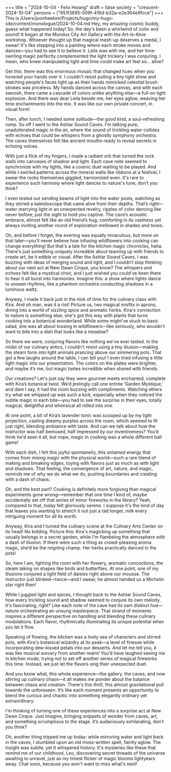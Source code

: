 +++
title = "2024-10-04 - Felix Hwang"
draft = false
society = "crescent-2024-10-04"
persons = ["651f3695-509f-416d-b32a-e2e364e9fcce"]
+++
This is /Users/joonheekim/Projects/hugo/my-hugo-site/content/monologue/2024-10-04.md
Hey, my amazing cosmic buddy, guess what happened today!
So, the day's been a whirlwind of color and sound! It began at the Mundus City Art Gallery with the Art-Is-Alive workshop. Whoever thought up that magical mash-up deserves a medal, I swear! It's like stepping into a painting where each stroke moves and dances—you had to see it to believe it. Leila was with me, and her time-swirling magic perfectly complemented the light trickery I was conjuring. I mean, who knew manipulating light and time could make art feel so... alive?

Get this: there was this enormous mosaic that changed hues when you hovered your hands over it. I couldn't resist pulling a tiny light show and watching people's faces light up as their hands mimicked celestial brush strokes was priceless. My hands danced across the canvas, and with each swoosh, there came a cascade of colors unlike anything else—a full-on light explosion. And there was dear Leila beside me, her eyes aglow, weaving her time enchantments into the mix. It was like our own private concert, in visual form!

Then, after lunch, I needed some solitude—the good kind, a soul-refreshing romp. So off I went to the Ashlar Sound Caves. I'm talking pure, unadulterated magic in the air, where the sound of trickling water collides with echoes that could be whispers from a ghostly symphony orchestra. The caves themselves felt like ancient mouths ready to reveal secrets in echoing voices.

With just a flick of my fingers, I made a radiant orb that turned the rock walls into canvases of shadow and light. Each cave note seemed to synchronize with my lights, like a cosmic duet waiting to be played. And while I swirled patterns across the mineral walls like ribbons at a festival, I swear the rocks themselves giggled, harmonized even. It's rare to experience such harmony where light dances to nature's tune, don’t you think?

I even tested out sending beams of light into the water pools, watching as they stirred a kaleidoscope that came alive from their depths. That’s right—water marrying light in an unexpected revelry, ripples of color dancing like never before; just the sight to hold you captive. The cave’s acoustic embrace, almost felt like an old friend’s hug, comforting in its vastness yet always inviting another round of exploration mellowed in shades and tones.

Oh, and before I forget, the evening was equally miraculous, but more on that later—you’ll never believe how infusing wildflowers into cooking can change everything! But that's a tale for the kitchen magic chronicles, haha. There's just something uniquely incredible about teaming up with friends to create art, be it edible or visual.
After the Ashlar Sound Caves, I was buzzing with ideas of merging sound and light, and I couldn’t stop thinking about our next act at New Dawn Cirque, you know? The whispers and echoes felt like a mystical choir, and I just wished you could’ve been there to hear it all burst into harmonies. Imagine this: a show where lights dance to unseen rhythms, like a phantom orchestra conducting shadows in a luminous waltz.

Anyway, I made it back just in the nick of time for the culinary class with Kira. And oh man, was it a riot! Picture us, two magical misfits in aprons, diving into a world of sizzling spice and aromatic herbs. Kira's connection to nature is something else; she's got this way with plants that turns cooking into a botanical wonderland. While some might've stuck to basic salad, she was all about tossing in wildflowers—like seriously, who wouldn't want to bite into a dish that looks like a meadow?

So there we were, conjuring flavors like nothing we've ever tasted. In the midst of our culinary antics, I couldn't resist using a tiny illusion—making the steam form into light animals prancing above our simmering pots. That got a few laughs around the table, I can tell you! I even tried infusing a little light magic into our presentation. The colors on the plates were brighter, and maybe it’s me, but magic tastes incredible when shared with friends.

Our creations? Let's just say they were gourmet meets enchanted, complete with Kira’s botanical twist. We’d jestingly call one entrée ‘Garden Mystique,’ and dare I say, it had the room buzzing with compliments. Watching others try what we whipped up was such a kick, especially when they noticed the subtle magic in each bite—you had to see the surprise in their eyes, totally magical, delightful and whimsical all rolled into one.

At one point, a bit of Kira’s lavender tonic was scooped up by my light projection, casting dreamy purples across the room, which seemed to fit just right, blending ambiance with taste. And can we talk about how the instructor was half bemused, half impressed by our inventiveness? You’d think he'd seen it all, but nope, magic in cooking was a whole different ball game!

With each dish, I felt this joyful spontaneity, this untamed energy that comes from mixing magic with the physical world—such a rare blend of making and breaking edges, toying with flavors just as much as with light and shadows. That feeling, the convergence of art, nature, and magic, reminds me of why we do what we do, pushing boundaries and creating with a dash of chaos.

Oh, and the best part? Cooking is definitely more forgiving than magical experiments gone wrong—remember that one time I kind of, maybe accidentally set off that series of minor fireworks in the library? Yeah, compared to that, today felt gloriously serene. I suppose it's the kind of day that leaves you wanting to stretch it out just a tad longer, milk every intriguing moment for all its worth.


Anyway, Kira and I turned the culinary scene at the Culinary Arts Center on its head! No kidding. Picture this: Kira's magicking up something that usually belongs in a secret garden, while I'm flambéing the atmosphere with a dash of illusion. If there were such a thing as crowd-pleasing aroma magic, she’d be the reigning champ. Her herbs practically danced in the pots!

So, here I am, lighting the room with her flowery, aromatic concoctions, the steam taking on shapes like birds and butterflies. At one point, one of my illusions conjured a light field of daisies right above our mousse. The instructor just blinked—twice—and I swear, he almost handed us a Michelin star right then! 

While I juggled light and spices, I thought back to the Ashlar Sound Caves, how every trickling sound and shadow seemed to conjure its own melody. It's fascinating, right? Like each note of the cave had its own distinct hue—nature orchestrating an unsung masterpiece. That strand of moments inspires a different perspective on handling and blending these culinary modulations. Each flavor, rhythmically illuminating its unique potential when you let it flow.

Speaking of flowing, the kitchen was a lively sea of characters and stirred pots, with Kira's botanical wizardry at its peak—a level of finesse while incorporating dew-kissed petals into our desserts. And let me tell you, it was like musical sorcery from another realm! You’d have laughed seeing me in kitchen mode, trying not to set off another series of magical fireworks this time. Instead, we just let the flavors sing their unexpected duet.

And you know what, this whole experience—the gallery, the caves, and now stirring up culinary chaos—it all makes me ponder about the balance between chaos and creation. There's this thrill, this almost gravitational pull towards the unforeseen. It’s like each moment presents an opportunity to blend the curious and chaotic into something elegantly ordinary yet extraordinary. 

I'm thinking of turning one of these experiences into a surprise act at New Dawn Cirque. Just imagine, bringing snippets of wonder from caves, art, and something scrumptious to the stage. It’s audaciously exhilarating, don’t you think?

Oh, another thing tripped me up today: while mirroring water and light back in the caves, I stumbled upon an old moss-written spell, faintly aglow. The insight was subtle, yet it whispered history. It's mysteries like these that remind me of our childhood, Leo, discovering secret threads of the universe awaiting to unravel, just as my tiniest flicker of magic blooms lightyears away.
Chat soon, because you won't want to miss what's next!
